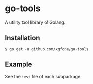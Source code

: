 # go-tools
A utility tool library of Golang.

## Installation
```shell
$ go get -u github.com/xgfone/go-tools
```

## Example
See the `test` file of each subpackage.
